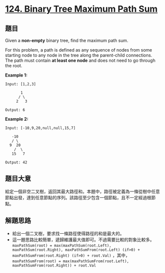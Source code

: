 # [124. Binary Tree Maximum Path Sum](https://leetcode.com/problems/binary-tree-maximum-path-sum/)


## 題目

Given a **non-empty** binary tree, find the maximum path sum.

For this problem, a path is defined as any sequence of nodes from some starting node to any node in the tree along the parent-child connections. The path must contain **at least one node** and does not need to go through the root.

**Example 1:**

    Input: [1,2,3]
    
           1
          / \
         2   3
    
    Output: 6

**Example 2:**

    Input: [-10,9,20,null,null,15,7]
    
       -10
       / \
      9  20
        /  \
       15   7
    
    Output: 42

## 題目大意

給定一個非空二叉樹，返回其最大路徑和。本題中，路徑被定義為一條從樹中任意節點出發，達到任意節點的序列。該路徑至少包含一個節點，且不一定經過根節點。

## 解題思路

- 給出一個二叉樹，要求找一條路徑使得路徑的和是最大的。
- 這一題思路比較簡單，遞歸維護最大值即可。不過需要比較的對象比較多。`maxPathSum(root) = max(maxPathSum(root.Left), maxPathSum(root.Right), maxPathSumFrom(root.Left) (if>0) + maxPathSumFrom(root.Right) (if>0) + root.Val)` ，其中，`maxPathSumFrom(root) = max(maxPathSumFrom(root.Left), maxPathSumFrom(root.Right)) + root.Val`

